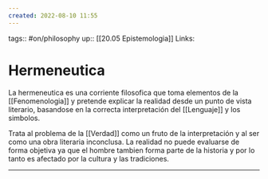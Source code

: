 ```yaml
---
created: 2022-08-10 11:55
---
```

tags:: #on/philosophy 
up:: [[20.05 Epistemologia]]
Links: 
# Hermeneutica
La hermeneutica es una corriente filosofica que toma elementos de la [[Fenomenologia]] y pretende explicar la realidad desde un punto de vista literario, basandose en la correcta interpretación del [[Lenguaje]] y los simbolos.

Trata al problema de la [[Verdad]] como un fruto de la interpretación y al ser como una obra literaria inconclusa. La realidad no puede evaluarse de forma objetiva ya que el hombre tambien forma parte de la historia y por lo tanto es afectado por la cultura y las tradiciones.
___

